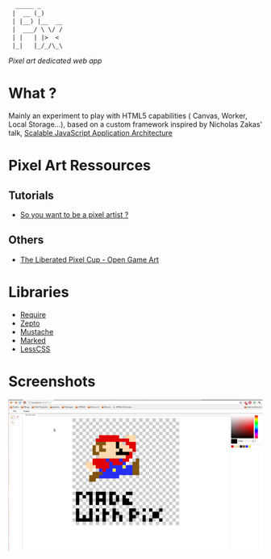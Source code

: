 	  _____ _         
	 |  __ (_)      
	 | |__) |__  __ 
	 |  ___/ \ \/ / 
	 | |   | |>  < 
	 |_|   |_/_/\_\

*Pixel art dedicated web app*

What ?
======

Mainly an experiment to play with HTML5 capabilities ( Canvas, Worker, Local Storage...), based on a custom framework inspired by Nicholas Zakas' talk, [Scalable JavaScript Application Architecture](https://www.youtube.com/watch?v=vXjVFPosQHw)

Pixel Art Ressources
====================

Tutorials
---------

* [So you want to be a pixel artist ?](http://gas13.ru/v3/tutorials/sywtbapa_almighty_grass_tile.php)

Others
------

* [The Liberated Pixel Cup - Open Game Art](http://lpc.opengameart.org/)


Libraries
=========

* [Require](http://requirejs.org/)
* [Zepto](http://zeptojs.com/)
* [Mustache](http://mustache.github.com/)
* [Marked](https://github.com/chjj/marked)
* [LessCSS](http://lesscss.org/)


Screenshots
===========

![Very First Sprite](images/screenshot_mario.png)